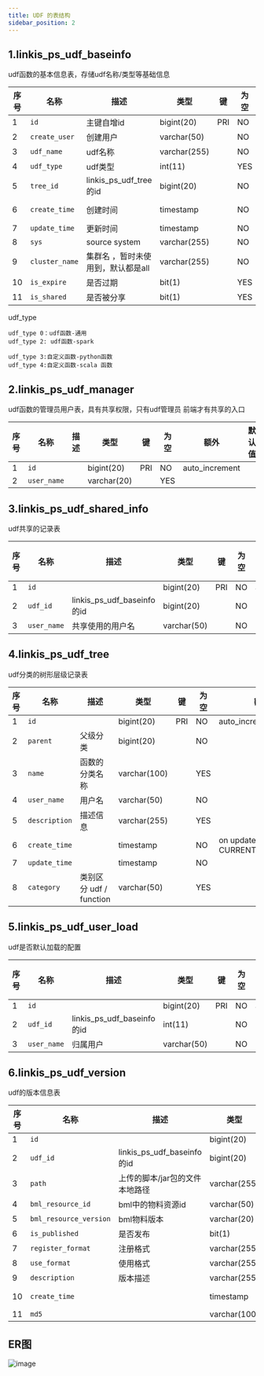 ```yaml
---
title: UDF 的表结构
sidebar_position: 2
---
```


## 1.linkis_ps_udf_baseinfo

udf函数的基本信息表，存储udf名称/类型等基础信息

| 序号 | 名称 | 描述 | 类型 | 键 | 为空 | 额外 | 默认值 |
|------ |------ |------ |------ |------ |------ |------ |------ |
| 1 | `id` | 主键自增id | bigint(20) | PRI | NO | auto_increment |  |
| 2 | `create_user` | 创建用户 | varchar(50) |  | NO |  |  |
| 3 | `udf_name` | udf名称 | varchar(255) |  | NO |  |  |
| 4 | `udf_type` | udf类型 | int(11) |  | YES |  | 0 |
| 5 | `tree_id` | linkis_ps_udf_tree的id | bigint(20) |  | NO |  |  |
| 6 | `create_time` | 创建时间 | timestamp |  | NO | on update CURRENT_TIMESTAMP | CURRENT_TIMESTAMP |
| 7 | `update_time` | 更新时间 | timestamp |  | NO |  | CURRENT_TIMESTAMP |
| 8 | `sys` | source system | varchar(255) |  | NO |  | ide |
| 9 | `cluster_name` | 集群名 ，暂时未使用到，默认都是all | varchar(255) |  | NO |  |  |
| 10 | `is_expire` | 是否过期 | bit(1) |  | YES |  |  |
| 11 | `is_shared` | 是否被分享 | bit(1) |  | YES |  |  |


udf_type
```
udf_type 0：udf函数-通用
udf_type 2: udf函数-spark

udf_type 3:自定义函数-python函数
udf_type 4:自定义函数-scala 函数
```

## 2.linkis_ps_udf_manager

udf函数的管理员用户表，具有共享权限，只有udf管理员 前端才有共享的入口

| 序号 | 名称 | 描述 | 类型 | 键 | 为空 | 额外 | 默认值 |
|------ |------ |------ |------ |------ |------ |------ |------ |
| 1 | `id` |  | bigint(20) | PRI | NO | auto_increment |  |
| 2 | `user_name` |  | varchar(20) |  | YES |  |  |

## 3.linkis_ps_udf_shared_info

udf共享的记录表

| 序号 | 名称 | 描述 | 类型 | 键 | 为空 | 额外 | 默认值 |
|------ |------ |------ |------ |------ |------ |------ |------ |
| 1 | `id` |  | bigint(20) | PRI | NO | auto_increment |  |
| 2 | `udf_id` | linkis_ps_udf_baseinfo的id | bigint(20) |  | NO |  |  |
| 3 | `user_name` | 共享使用的用户名 | varchar(50) |  | NO |  |  |

## 4.linkis_ps_udf_tree

udf分类的树形层级记录表

| 序号 | 名称 | 描述 | 类型 | 键 | 为空 | 额外 | 默认值 |
|------ |------ |------ |------ |------ |------ |------ |------ |
| 1 | `id` |  | bigint(20) | PRI | NO | auto_increment |  |
| 2 | `parent` | 父级分类 | bigint(20) |  | NO |  |  |
| 3 | `name` | 函数的分类名称 | varchar(100) |  | YES |  |  |
| 4 | `user_name` | 用户名 | varchar(50) |  | NO |  |  |
| 5 | `description` | 描述信息 | varchar(255) |  | YES |  |  |
| 6 | `create_time` |  | timestamp |  | NO | on update CURRENT_TIMESTAMP | CURRENT_TIMESTAMP |
| 7 | `update_time` |  | timestamp |  | NO |  | CURRENT_TIMESTAMP |
| 8 | `category` | 类别区分 udf / function | varchar(50) |  | YES |  |  |

## 5.linkis_ps_udf_user_load

udf是否默认加载的配置

| 序号 | 名称 | 描述 | 类型 | 键 | 为空 | 额外 | 默认值 |
|------ |------ |------ |------ |------ |------ |------ |------ |
| 1 | `id` |  | bigint(20) | PRI | NO | auto_increment |  |
| 2 | `udf_id` | linkis_ps_udf_baseinfo的id | int(11) |  | NO |  |  |
| 3 | `user_name` | 归属用户 | varchar(50) |  | NO |  |  |

## 6.linkis_ps_udf_version

udf的版本信息表

| 序号 | 名称 | 描述 | 类型 | 键 | 为空 | 额外 | 默认值 |
|------ |------ |------ |------ |------ |------ |------ |------ |
| 1 | `id` |  | bigint(20) | PRI | NO | auto_increment |  |
| 2 | `udf_id` | linkis_ps_udf_baseinfo的id | bigint(20) |  | NO |  |  |
| 3 | `path` | 上传的脚本/jar包的文件本地路径 | varchar(255) |  | NO |  |  |
| 4 | `bml_resource_id` | bml中的物料资源id | varchar(50) |  | NO |  |  |
| 5 | `bml_resource_version` | bml物料版本 | varchar(20) |  | NO |  |  |
| 6 | `is_published` | 是否发布 | bit(1) |  | YES |  |  |
| 7 | `register_format` | 注册格式 | varchar(255) |  | YES |  |  |
| 8 | `use_format` | 使用格式 | varchar(255) |  | YES |  |  |
| 9 | `description` | 版本描述 | varchar(255) |  | NO |  |  |
| 10 | `create_time` |  | timestamp |  | NO | on update CURRENT_TIMESTAMP | CURRENT_TIMESTAMP |
| 11 | `md5` |  | varchar(100) |  | YES |  |  |


## ER图

![image](/Images-zh/table/udf.png)